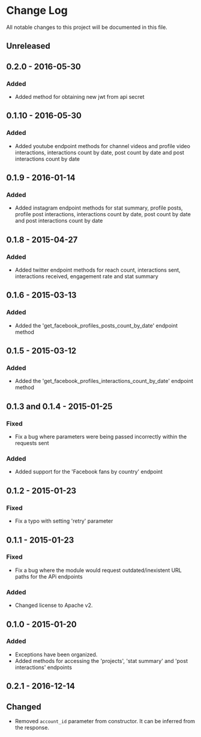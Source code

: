 # Change Log
All notable changes to this project will be documented in this file.

## Unreleased

## 0.2.0 - 2016-05-30
### Added
- Added method for obtaining new jwt from api secret

## 0.1.10 - 2016-05-30
### Added
- Added youtube endpoint methods for channel videos and profile video interactions, interactions count by date, post count by date and post interactions count by date

## 0.1.9 - 2016-01-14
### Added
- Added instagram endpoint methods for stat summary, profile posts, profile post interactions, interactions count by date, post count by date and post interactions count by date

## 0.1.8 - 2015-04-27
### Added
- Added twitter endpoint methods for reach count, interactions sent, interactions received, engagement rate and stat summary

## 0.1.6 - 2015-03-13
### Added
- Added the 'get_facebook_profiles_posts_count_by_date' endpoint method

## 0.1.5 - 2015-03-12
### Added
- Added the 'get_facebook_profiles_interactions_count_by_date' endpoint method

## 0.1.3 and 0.1.4 - 2015-01-25
### Fixed
- Fix a bug where parameters were being passed incorrectly within the requests sent
### Added
- Added support for the 'Facebook fans by country' endpoint

## 0.1.2 - 2015-01-23
### Fixed
- Fix a typo with setting 'retry' parameter

## 0.1.1 - 2015-01-23
### Fixed
- Fix a bug where the module would request outdated/inexistent URL paths for the APi endpoints
### Added
- Changed license to Apache v2.

## 0.1.0 - 2015-01-20
### Added
- Exceptions have been organized.
- Added methods for accessing the 'projects', 'stat summary' and 'post interactions' endpoints

## 0.2.1 - 2016-12-14
## Changed
- Removed `account_id` parameter from constructor. It can be inferred from the response.